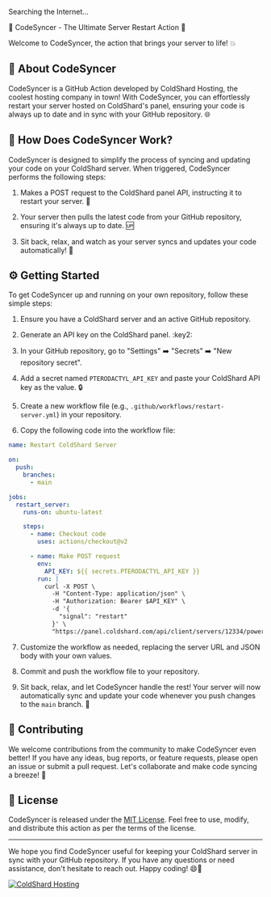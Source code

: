 Searching the Internet...

:file_folder: CodeSyncer - The Ultimate Server Restart Action :arrows_counterclockwise:

Welcome to CodeSyncer, the action that brings your server to life! :boom:

## :rocket: About CodeSyncer

CodeSyncer is a GitHub Action developed by ColdShard Hosting, the coolest hosting company in town! With CodeSyncer, you can effortlessly restart your server hosted on ColdShard's panel, ensuring your code is always up to date and in sync with your GitHub repository. :globe_with_meridians:

## :thinking: How Does CodeSyncer Work?

CodeSyncer is designed to simplify the process of syncing and updating your code on your ColdShard server. When triggered, CodeSyncer performs the following steps:

1. Makes a POST request to the ColdShard panel API, instructing it to restart your server. :arrows_counterclockwise:

2. Your server then pulls the latest code from your GitHub repository, ensuring it's always up to date. :up:

3. Sit back, relax, and watch as your server syncs and updates your code automatically! :popcorn:

## :gear: Getting Started

To get CodeSyncer up and running on your own repository, follow these simple steps:

1. Ensure you have a ColdShard server and an active GitHub repository.

2. Generate an API key on the ColdShard panel. :key2:

3. In your GitHub repository, go to "Settings" :arrow_right: "Secrets" :arrow_right: "New repository secret".

4. Add a secret named `PTERODACTYL_API_KEY` and paste your ColdShard API key as the value. :lock:

5. Create a new workflow file (e.g., `.github/workflows/restart-server.yml`) in your repository.

6. Copy the following code into the workflow file:

```yaml
name: Restart ColdShard Server

on:
  push:
    branches:
      - main

jobs:
  restart_server:
    runs-on: ubuntu-latest

    steps:
      - name: Checkout code
        uses: actions/checkout@v2

      - name: Make POST request
        env:
          API_KEY: ${{ secrets.PTERODACTYL_API_KEY }}
        run: |
          curl -X POST \
            -H "Content-Type: application/json" \
            -H "Authorization: Bearer $API_KEY" \
            -d '{
              "signal": "restart"
            }' \
            "https://panel.coldshard.com/api/client/servers/12334/power"
```

7. Customize the workflow as needed, replacing the server URL and JSON body with your own values.

8. Commit and push the workflow file to your repository.

9. Sit back, relax, and let CodeSyncer handle the rest! Your server will now automatically sync and update your code whenever you push changes to the `main` branch. :tada:

## :pencil: Contributing

We welcome contributions from the community to make CodeSyncer even better! If you have any ideas, bug reports, or feature requests, please open an issue or submit a pull request. Let's collaborate and make code syncing a breeze! :handshake:

## :page_facing_up: License

CodeSyncer is released under the [MIT License](https://opensource.org/licenses/MIT). Feel free to use, modify, and distribute this action as per the terms of the license.

---

We hope you find CodeSyncer useful for keeping your ColdShard server in sync with your GitHub repository. If you have any questions or need assistance, don't hesitate to reach out. Happy coding! :smile::rocket:

[![ColdShard Hosting](https://coldshard.com/media/logo.png)](https://coldshard.com)
